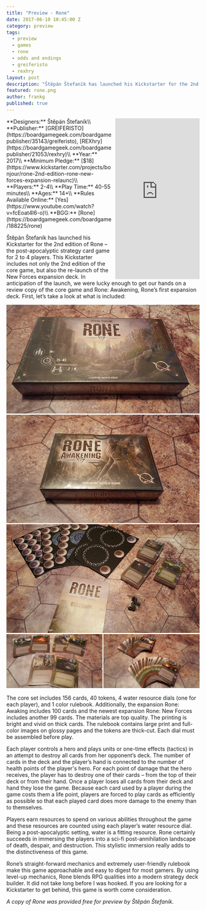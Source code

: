 ```yaml
---
title: "Preview - Rone"
date: 2017-06-10 10:45:00 Z
category: preview
tags:
  - preview
  - games
  - rone
  - odds and endings
  - greiferisto
  - rexhry
layout: post
description: "Štěpán Štefaník has launched his Kickstarter for the 2nd edition of Rone – the post-apocalyptic strategy card game for 2 to 4 players. "
featured: rone.png                                                                         
author: frankg
published: true
---
```


<iframe style="float:right;margin-left:10px;" src="https://www.kickstarter.com/projects/bonjour/rone-2nd-edition-rone-new-forces-expansion-relaunc/widget/card.html?v=2" width="220" height="420" frameborder="0" scrolling="no"></iframe>
**Designers:** Štěpán Štefaník\\
**Publisher:** [GREIFERISTO](https://boardgamegeek.com/boardgamepublisher/35143/greiferisto), [REXhry](https://boardgamegeek.com/boardgamepublisher/21053/rexhry)\\
**Year:** 2017\\
**Minimum Pledge:** [$18](https://www.kickstarter.com/projects/bonjour/rone-2nd-edition-rone-new-forces-expansion-relaunc)\\
**Players:** 2-4\\
**Play Time:** 40-55 minutes\\
**Ages:** 14+\\
**Rules Available Online:** [Yes](https://www.youtube.com/watch?v=fcEoat4I6-o)\\
**BGG:** [Rone](https://boardgamegeek.com/boardgame/188225/rone)

Štěpán Štefaník has launched his Kickstarter for the 2nd edition of Rone – the post-apocalyptic strategy card game for 2 to 4 players. This Kickstarter includes not only the 2nd edition of the core game, but also the re-launch of the New Forces expansion deck. In anticipation of the launch, we were lucky enough to get our hands on a review copy of the core game and Rone: Awakening, Rone’s first expansion deck. First, let’s take a look at what is included:

![Rone](/images/rone/rone1.jpg)
![Rone](/images/rone/rone2.jpg)
![Rone](/images/rone/rone3.jpg)
![Rone](/images/rone/rone4.jpg)

The core set includes 156 cards, 40 tokens, 4 water resource dials (one for each player), and 1 color rulebook. Additionally, the expansion Rone: Awaking includes 100 cards and the newest expansion Rone: New Forces includes another 99 cards. The materials are top quality. The printing is bright and vivid on thick cards. The rulebook contains large print and full-color images on glossy pages and the tokens are thick-cut. Each dial must be assembled before play.

Each player controls a hero and plays units or one-time effects (tactics) in an attempt to destroy all cards from her opponent’s deck. The number of cards in the deck and the player’s hand is connected to the number of health points of the player's hero. For each point of damage that the hero receives, the player has to destroy one of their cards – from the top of their deck or from their hand. Once a player loses all cards from their deck and hand they lose the game. Because each card used by a player during the game costs them a life point, players are forced to play cards as efficiently as possible so that each played card does more damage to the enemy than to themselves.

Players earn resources to spend on various abilities throughout the game and these resources are counted using each player’s water resource dial. Being a post-apocalyptic setting, water is a fitting resource. Rone certainly succeeds in immersing the players into a sci-fi post-annihilation landscape of death, despair, and destruction. This stylistic immersion really adds to the distinctiveness of this game.

Rone’s straight-forward mechanics and extremely user-friendly rulebook make this game approachable and easy to digest for most gamers. By using level-up mechanics, Rone blends RPG qualities into a modern strategy deck builder. It did not take long before I was hooked. If you are looking for a Kickstarter to get behind, this game is worth come consideration.

*A copy of Rone was provided free for preview by Štěpán Štefaník.*
